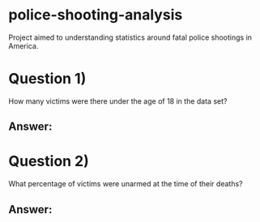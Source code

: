 # police-shooting-analysis
Project aimed to understanding statistics around fatal police shootings in America.

# Question 1)
How many victims were there under the age of 18 in the data set?

## Answer:

# Question 2)
What percentage of victims were unarmed at the time of their deaths?

## Answer: 
